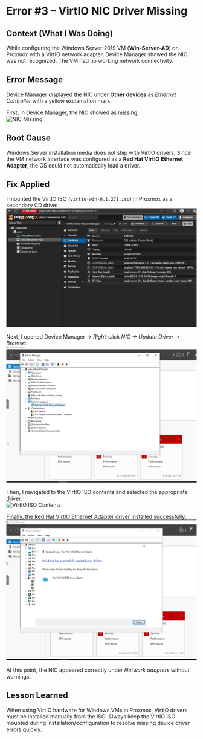 # Error #3 – VirtIO NIC Driver Missing

## Context (What I Was Doing)
While configuring the Windows Server 2019 VM (**Win-Server-AD**) on Proxmox with a VirtIO network adapter, Device Manager showed the NIC was not recognized. The VM had no working network connectivity.

## Error Message
Device Manager displayed the NIC under **Other devices** as *Ethernet Controller* with a yellow exclamation mark.

First, in Device Manager, the NIC showed as missing:  
![NIC Missing](Error-3/01-nic-missing.png)

## Root Cause
Windows Server installation media does not ship with VirtIO drivers. Since the VM network interface was configured as a **Red Hat VirtIO Ethernet Adapter**, the OS could not automatically load a driver.

## Fix Applied
I mounted the VirtIO ISO (`virtio-win-0.1.271.iso`) in Proxmox as a secondary CD drive:  
![VirtIO ISO Mounted](Error-3/02-virtio-mounted.png)

Next, I opened Device Manager → *Right-click NIC → Update Driver → Browse*:  
![Update Driver](Error-3/03-update-driver.png)

Then, I navigated to the VirtIO ISO contents and selected the appropriate driver:  
![VirtIO ISO Contents](Error-3/04-virtio-contents.png)

Finally, the Red Hat VirtIO Ethernet Adapter driver installed successfully:  
![Driver Installed](Error-3/05-driver-installed.png)

At this point, the NIC appeared correctly under *Network adapters* without warnings.

## Lesson Learned
When using VirtIO hardware for Windows VMs in Proxmox, VirtIO drivers must be installed manually from the ISO. Always keep the VirtIO ISO mounted during installation/configuration to resolve missing device driver errors quickly.
